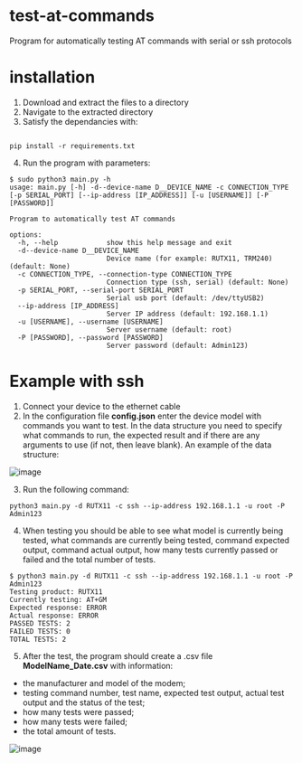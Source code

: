 # test-at-commands
Program for automatically testing AT commands with serial or ssh protocols

# installation
1. Download and extract the files to a directory
2. Navigate to the extracted directory
3. Satisfy the dependancies with:
```

pip install -r requirements.txt
```
4. Run the program with parameters:
```
$ sudo python3 main.py -h
usage: main.py [-h] -d--device-name D__DEVICE_NAME -c CONNECTION_TYPE [-p SERIAL_PORT] [--ip-address [IP_ADDRESS]] [-u [USERNAME]] [-P [PASSWORD]]

Program to automatically test AT commands

options:
  -h, --help            show this help message and exit
  -d--device-name D__DEVICE_NAME
                        Device name (for example: RUTX11, TRM240) (default: None)
  -c CONNECTION_TYPE, --connection-type CONNECTION_TYPE
                        Connection type (ssh, serial) (default: None)
  -p SERIAL_PORT, --serial-port SERIAL_PORT
                        Serial usb port (default: /dev/ttyUSB2)
  --ip-address [IP_ADDRESS]
                        Server IP address (default: 192.168.1.1)
  -u [USERNAME], --username [USERNAME]
                        Server username (default: root)
  -P [PASSWORD], --password [PASSWORD]
                        Server password (default: Admin123)
```
# Example with ssh
1. Connect your device to the ethernet cable
2. In the configuration file **config.json** enter the device model with commands you want to test. In the data structure you need to specify what commands to run, the expected result and if there are any arguments to use (if not, then leave blank). An example of the data structure:

![image](https://user-images.githubusercontent.com/88384951/226541253-e5ecbef1-8d3f-4d25-a2a4-17a8b051a8f5.png)

3. Run the following command:
```
python3 main.py -d RUTX11 -c ssh --ip-address 192.168.1.1 -u root -P Admin123
```
4. When testing you should be able to see what model is currently being tested, what commands  are currently being tested, command expected output, command actual output, how many tests currently passed or failed and the total number of tests.
```
$ python3 main.py -d RUTX11 -c ssh --ip-address 192.168.1.1 -u root -P Admin123
Testing product: RUTX11
Currently testing: AT+GM
Expected response: ERROR
Actual response: ERROR
PASSED TESTS: 2
FAILED TESTS: 0
TOTAL TESTS: 2
```

5. After the test, the program should create a .csv file **ModelName_Date.csv** with information: 
* the manufacturer and model of the modem;
* testing command number, test name, expected test output, actual test output and the status of the test;
* how many tests were passed;
* how many tests were failed;
* the total amount of tests.

![image](https://user-images.githubusercontent.com/88384951/226536551-0be88176-9538-4b7b-8dbf-23128a4b7b00.png)

